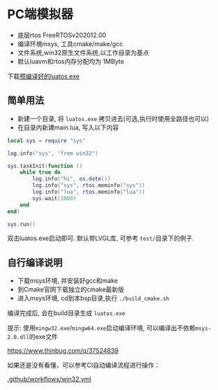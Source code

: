 # PC端模拟器

* 底层rtos FreeRTOSv202012.00
* 编译环境msys, 工具cmake/make/gcc
* 文件系统,win32原生文件系统,以工作目录为基点
* 默认luavm和rtos内存分配均为 1MByte

下载[预编译好的luatos.exe](https://nightly.link/openLuat/LuatOS/workflows/win32/master)

## 简单用法

* 新建一个目录, 将 `luatos.exe` 拷贝进去(可选,执行时使用全路径也可以)
* 在目录内新建main.lua, 写入以下内容

```lua
local sys = require "sys"

log.info("sys", "from win32")

sys.taskInit(function ()
    while true do
        log.info("hi", os.date())
        log.info("sys", rtos.meminfo("sys"))
        log.info("lua", rtos.meminfo("lua"))
        sys.wait(1000)
    end
end)

sys.run()

```

双击luatos.exe启动即可. 默认带LVGL库, 可参考 `test/`目录下的例子.

## 自行编译说明

* 下载msys环境, 并安装好gcc和make
* 到Cmake官网下载独立的cmake最新版
* 进入msys环境, cd到本bsp目录,执行 `./build_cmake.sh`

编译完成后, 会在build目录生成 `luatos.exe`

提示: 使用`mingw32.exe`/`mingw64.exe`启动编译环境, 可以编译出不依赖`msys-2.0.dll`的exe文件

https://www.thinbug.com/q/37524839

如果还是没有看懂，可以参考CI自动编译流程进行操作：

[.github/workflows/win32.yml](https://gitee.com/openLuat/LuatOS/blob/master/.github/workflows/win32.yml#L19)
